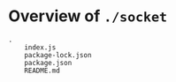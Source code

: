# Overview of ``./socket``

```
.
    index.js
    package-lock.json
    package.json
    README.md
```